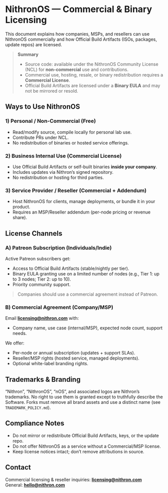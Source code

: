 # NithronOS — Commercial & Binary Licensing

This document explains how companies, MSPs, and resellers can use NithronOS commercially and how Official Build Artifacts (ISOs, packages, update repos) are licensed.

> **Summary**
> - Source code: available under the NithronOS Community License (NCL) for **non-commercial** use and contributions.
> - Commercial use, hosting, resale, or binary redistribution requires a **Commercial License**.
> - Official Build Artifacts are licensed under a **Binary EULA** and may not be mirrored or resold.

## Ways to Use NithronOS

### 1) Personal / Non-Commercial (Free)
- Read/modify source, compile locally for personal lab use.
- Contribute PRs under NCL.
- No redistribution of binaries or hosted service offerings.

### 2) Business Internal Use (Commercial License)
- Use Official Build Artifacts or self-built binaries **inside your company**.
- Includes updates via Nithron’s signed repository.
- No redistribution or hosting for third parties.

### 3) Service Provider / Reseller (Commercial + Addendum)
- Host NithronOS for clients, manage deployments, or bundle it in your product.
- Requires an MSP/Reseller addendum (per-node pricing or revenue share).

## License Channels

### A) Patreon Subscription (Individuals/Indie)
Active Patreon subscribers get:
- Access to Official Build Artifacts (stable/nightly per tier).
- Binary EULA granting use on a limited number of nodes (e.g., Tier 1: up to 3 nodes; Tier 2: up to 10).
- Priority community support.
> Companies should use a commercial agreement instead of Patreon.

### B) Commercial Agreement (Company/MSP)
Email **licensing@nithron.com** with:
- Company name, use case (internal/MSP), expected node count, support needs.

We offer:
- Per-node or annual subscription (updates + support SLAs).
- Reseller/MSP rights (hosted service, managed deployments).
- Optional white-label branding rights.

## Trademarks & Branding
“Nithron”, “NithronOS”, “nOS”, and associated logos are Nithron’s trademarks. No right to use them is granted except to truthfully describe the Software. Forks must remove all brand assets and use a distinct name (see `TRADEMARK_POLICY.md`).

## Compliance Notes
- Do not mirror or redistribute Official Build Artifacts, keys, or the update repo.
- Do not offer NithronOS as a service without a Commercial/MSP license.
- Keep license notices intact; don’t remove attributions in source.

## Contact
Commercial licensing & reseller inquiries: **licensing@nithron.com**  
General: **hello@nithron.com**
